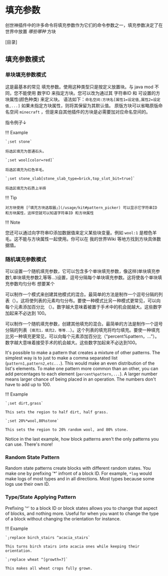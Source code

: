 # 填充参数

创世神插件中的许多命令将填充参数作为它们的命令参数之一，填充参数决定了在世界中放置 _哪些哪种_ 方块

[目录]

## 填充参数模式

### 单块填充参数模式

这是最基本的常见 填充参数。使用这种类型只是按定义放置块。与 java mod 不同，您不能使用 数字ID 来指定方块。您可以改为通过其 字符串ID 和 可设置的方块属性(颜色种类) 来定义块。
语法如下：`命名空间:方块名[属性1=设定值,属性2=设定值,...]` 如果未指定方块属性，则将其保留为其默认值。 
原版方块可以省略原版命名空间 `minecraft` ，但是来自其他插件的方块是必需要加对应命名空间的。

指令例子↓

!!! Example

    `;set stone`
    
    将选区填充为普通石头。
    
    `;set wool[color=red]`
    
    将选区填充为红色羊毛。
    
    `;set stone_slab[stone_slab_type=brick,top_slot_bit=true]`
    
    将选区填充为石质上半砖

!!! Tip

    对方块使用 [「填充方块选取器」](/usage/kit#pattern_picker) 可以显示它字符串ID 和方块属性，这样您就可以知道字符串ID 和方块属性

!!! Note

   您还可以通过向字符串ID添加数据值来定义某些块变量。例如 `wool:1` 是橙色羊毛。这不能与方块属性一起使用。你可以在 我的世界Wiki 等地方找到方块具体数据值。

### 随机填充参数模式

可以设置一个随机填充参数，它可以包含多个单块填充参数，像这样(单块填充参数1,单块填充参数2,等等...)设置，逗号分隔每个单块填充参数。这将使各个单块填充参数均匀分布
想要某个 

可以制作一个模式来创建其他模式的混合。最简单的方法是制作一个逗号分隔的列表（）。这将使列表的元素均匀分布。要使一种模式比另一种模式更常见，可以向每个元素添加百分比 （）。数字越大意味着被置于手术中的机会就越大。这些数字加起来不必达到 100。

可以制作一个随机填充参数，创建其他填充的混合。最简单的方法是制作一个逗号分隔的列表（`填充1，填充2，等等..`）。这个列表的填充将均匀填充。要使一种填充比另一种填充更常见，可以向每个元素添加百分比（“percent%pattern，…”）。数字越大意味着接受手术的机会越大。这些数字加起来不必达到100。

It's possible to make a pattern that creates a mixture of other patterns. The simplest way is to just to make a comma separated list (`pattern1,pattern2,etc...`). This would make an even distribution of the list's elements. To make one pattern more common than an other, you can add percentages to each element (`percent%pattern,...`). A larger number means larger chance of being placed in an operation. The numbers don't have to add up to 100.

!!! Example

    `;set dirt,grass`
    
    This sets the region to half dirt, half grass.
    
    `;set 20%*wool,80%stone`
    
    This sets the region to 20% random wool, and 80% stone.

Notice in the last example, how block patterns aren't the only patterns you can use. There's more!

### Random State Pattern

Random state patterns create blocks with different random states. You make one by prefixing '\*' infront of a block ID. For example, `*log` would make logs of most types and in all directions. Most types because some logs use their own ID.

### Type/State Applying Pattern

Prefixing '^' to a block ID or block states allows you to change that aspect of blocks, and nothing more. Useful for when you want to change the type of a block without changing the orientation for instance.

!!! Example

    `;replace birch_stairs ^acacia_stairs`
    
    This turns birch stairs into acacia ones while keeping their orientation.
    
    `;replace wheat ^[growth=7]`
    
    This makes all wheat crops fully grown.
